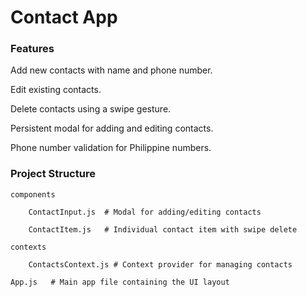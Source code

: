 # Contact App

### Features

  Add new contacts with name and phone number.
  
  Edit existing contacts.
  
  Delete contacts using a swipe gesture.
  
  Persistent modal for adding and editing contacts.
  
  Phone number validation for Philippine numbers.

### Project Structure

    components
    
        ContactInput.js  # Modal for adding/editing contacts
        
        ContactItem.js   # Individual contact item with swipe delete
        
    contexts
    
        ContactsContext.js # Context provider for managing contacts
        
    App.js   # Main app file containing the UI layout
